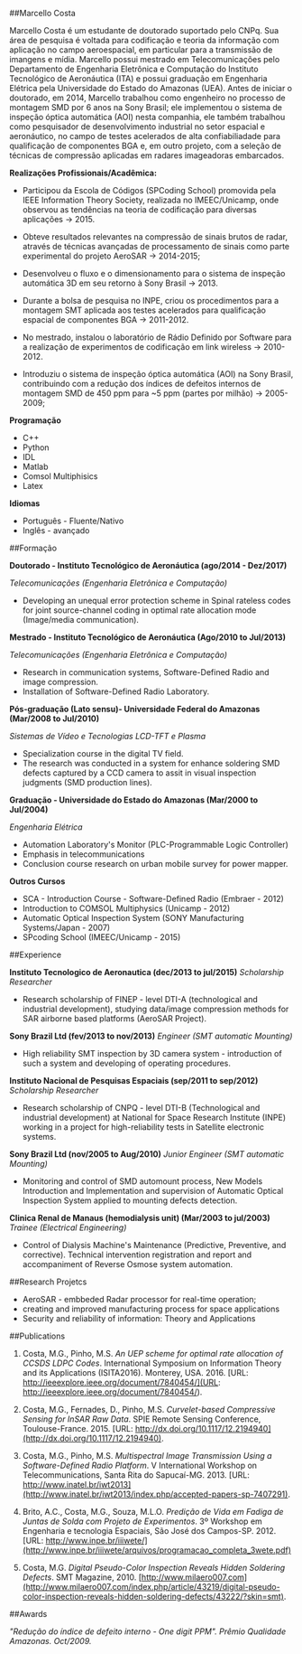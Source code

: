##Marcello Costa

Marcello Costa é um estudante de doutorado suportado pelo CNPq. Sua área de pesquisa é voltada para codificação e teoria da informação com aplicação no campo aeroespacial, em particular para a transmissão de imangens e mídia. Marcello possui mestrado em Telecomunicações pelo Departamento de Engenharia Eletrônica e Computação do Instituto Tecnológico de Aeronáutica (ITA) e possui graduação em Engenharia Elétrica pela Universidade do Estado do Amazonas (UEA). Antes de iniciar o doutorado, em 2014, Marcello trabalhou como engenheiro no processo de montagem SMD por 6 anos na Sony Brasil; ele implementou o sistema de inspeção óptica automática (AOI) nesta companhia, ele também trabalhou como pesquisador de desenvolvimento industrial no setor espacial e aeronáutico, no campo de testes acelerados de alta confiabiliadade para qualificação de componentes BGA e, em outro projeto, com a seleção de técnicas de compressão aplicadas em radares imageadoras embarcados.


**Realizações Profissionais/Acadêmica:**

-  Participou da Escola de Códigos (SPCoding School) promovida pela IEEE Information Theory Society, realizada no IMEEC/Unicamp, onde observou as tendências na teoria de codificação para diversas aplicações -> 2015.

- Obteve resultados relevantes na compressão de sinais brutos de radar, através de técnicas avançadas de processamento de sinais como parte experimental do projeto AeroSAR -> 2014-2015;

- Desenvolveu o fluxo e o dimensionamento  para o sistema de inspeção automática 3D em seu retorno à Sony Brasil -> 2013.

- Durante a bolsa de pesquisa no INPE, criou os procedimentos para a montagem SMT aplicada aos testes acelerados para qualificação espacial  de componentes BGA -> 2011-2012.

- No mestrado, instalou o laboratório de Rádio Definido por Software para a realização de experimentos de codificação em link wireless -> 2010-2012.

- Introduziu o sistema de inspeção óptica automática (AOI) na Sony Brasil, contribuindo com a redução dos índices de defeitos internos de montagem SMD de 450 ppm para ~5 ppm (partes por milhão) -> 2005-2009;

     
**Programação**

 - C++
 - Python
 - IDL
 - Matlab
 - Comsol Multiphisics
 - Latex

**Idiomas**
 - Português - Fluente/Nativo
 - Inglês - avançado


##Formação

**Doutorado - Instituto Tecnológico de Aeronáutica (ago/2014 - Dez/2017)**

*Telecomunicações (Engenharia Eletrônica e Computação)*

- Developing an unequal error protection scheme in Spinal rateless codes for joint source-channel coding in optimal rate allocation mode (Image/media communication).

**Mestrado - Instituto Tecnológico de Aeronáutica (Ago/2010 to Jul/2013)**

*Telecomunicações (Engenharia Eletrônica e Computação)*

- Research in communication systems, Software-Defined Radio and image compression.
- Installation of Software-Defined Radio Laboratory.

**Pós-graduação (Lato sensu)- Universidade Federal do Amazonas (Mar/2008 to Jul/2010)**

*Sistemas de Vídeo e Tecnologias LCD-TFT e Plasma*

 - Specialization course in the digital TV field.
 - The research was conducted in a system for enhance soldering SMD defects captured by a CCD camera to assit in visual inspection judgments (SMD production lines).

**Graduação - Universidade do Estado do Amazonas (Mar/2000 to Jul/2004)**

*Engenharia Elétrica*

- Automation Laboratory's Monitor (PLC-Programmable Logic Controller)
- Emphasis in telecommunications
- Conclusion course research on urban mobile survey for power mapper.


**Outros Cursos**

 - SCA - Introduction Course - Software-Defined Radio (Embraer - 2012)
 - Introduction to COMSOL Multiphysics (Unicamp - 2012)
 - Automatic Optical Inspection System (SONY Manufacturing Systems/Japan - 2007)
 - SPcoding School (IMEEC/Unicamp - 2015)
 
##Experience

**Instituto Tecnologico de Aeronautica (dec/2013 to jul/2015)**
*Scholarship Researcher*

- Research scholarship of FINEP - level DTI-A (technological and industrial development), studying data/image compression methods for SAR airborne based platforms (AeroSAR Project).

**Sony Brazil Ltd (fev/2013 to nov/2013)**
*Engineer (SMT automatic Mounting)*

- High reliability SMT inspection by 3D camera system - introduction of such a system and developing of operating procedures.

**Instituto Nacional de Pesquisas Espaciais (sep/2011 to sep/2012)**
*Scholarship Researcher*

- Research scholarship of CNPQ - level DTI-B (Technological and industrial development) at National for Space Research Institute (INPE) working in a project for high-reliability tests in Satellite electronic systems.

**Sony Brazil Ltd (nov/2005 to Aug/2010)**
*Junior Engineer (SMT automatic Mounting)*

- Monitoring and control of SMD automount process, New Models Introduction and Implementation and supervision of Automatic Optical Inspection System applied to mounting defects detection.

**Clinica Renal de Manaus (hemodialysis unit) (Mar/2003 to jul/2003)**
*Trainee (Electrical Engineering)*

 - Control of Dialysis Machine's Maintenance (Predictive, Preventive, and corrective). Technical intervention registration and report and accompaniment of Reverse Osmose system automation.

##Research Projetcs

- AeroSAR - embbeded Radar processor for real-time operation;
- creating and improved manufacturing process for space applications
- Security and reliability of information: Theory and Applications

##Publications

1. Costa, M.G., Pinho, M.S. *An UEP scheme for optimal rate allocation of CCSDS LDPC Codes*. International Symposium on Information Theory and its Applications (ISITA2016). Monterey, USA. 2016. [URL: http://ieeexplore.ieee.org/document/7840454/](URL: http://ieeexplore.ieee.org/document/7840454/).

2. Costa, M.G., Fernades, D., Pinho, M.S. *Curvelet-based Compressive Sensing for InSAR Raw Data*. SPIE Remote Sensing Conference, Toulouse-France. 2015. [URL: http://dx.doi.org/10.1117/12.2194940](http://dx.doi.org/10.1117/12.2194940).

3. Costa, M.G., Pinho, M.S. *Multispectral Image Transmission Using a Software-Defined Radio Platform*. V International Workshop on Telecommunications, Santa Rita do Sapucaí-MG. 2013. [URL: http://www.inatel.br/iwt2013](http://www.inatel.br/iwt2013/index.php/accepted-papers-sp-7407291).

4. Brito, A.C., Costa, M.G., Souza, M.L.O. *Predição de Vida em Fadiga de Juntas de Solda com Projeto de Experimentos*. 3º Workshop em Engenharia e tecnologia Espaciais, São José dos Campos-SP. 2012. [URL: http://www.inpe.br/iiiwete/](http://www.inpe.br/iiiwete/arquivos/programacao_completa_3wete.pdf)

5. Costa, M.G. *Digital Pseudo-Color Inspection Reveals Hidden Soldering Defects*. SMT Magazine, 2010. [http://www.milaero007.com](http://www.milaero007.com/index.php/article/43219/digital-pseudo-color-inspection-reveals-hidden-soldering-defects/43222/?skin=smt).


##Awards

*"Redução do índice de defeito interno - One digit PPM". Prêmio Qualidade Amazonas. Oct/2009.*
 
 

